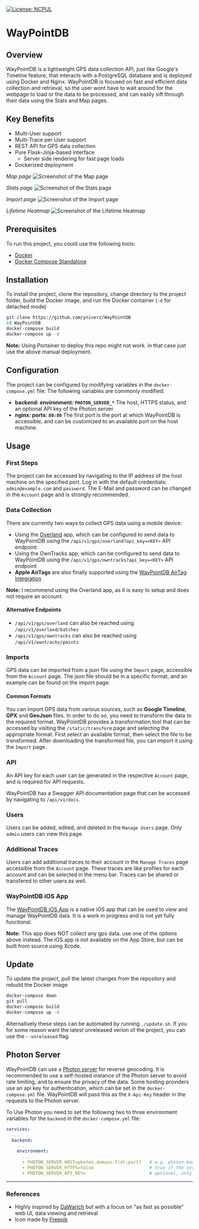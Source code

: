[![License: NCPUL](https://img.shields.io/badge/license-NCPUL-blue.svg)](./LICENSE.md)

# WayPointDB

## Overview
WayPointDB is a lightweight GPS data collection API, just like Google's Timeline feature, that interacts with a PostgreSQL database and is deployed using Docker and Nginx. 
WayPointDB is focused on fast and efficient data collection and retrieval, so the user wont have to wait around for the webpage to load or the data to be processed, and can easily sift through their data using the Stats and Map pages.

## Key Benefits
- Multi-User support
- Multi-Trace per User support
- REST API for GPS data collection
- Pure Flask-Jinja-based interface
    - Server side rendering for fast page loads
- Dockerized deployment

<i>Map page</i>
![Screenshot of the Map page](https://github.com/user-attachments/assets/ed178066-c75d-4471-b9c5-b675c6dd33a8)

<i>Stats page</i>
![Screenshot of the Stats page](https://github.com/user-attachments/assets/c11e8beb-a8e8-4a07-bb2a-c95e5020b047)

<i>Import page</i>
![Screenshot of the Import page](https://github.com/user-attachments/assets/37782b04-b6fe-4f08-a516-d3303f25b22b)

<i>Lifetime Heatmap</i>
![Screenshot of the Lifetime Heatmap](https://github.com/user-attachments/assets/4feba90f-c3ed-474f-979d-87a819b694b7)


## Prerequisites
To run this project, you could use the following tools:
- [Docker](https://www.docker.com/)
- [Docker Compose Standalone](https://docs.docker.com/compose/install/standalone/)

## Installation
To install the project, clone the repository, change directory to the project folder, build the Docker image, and run the Docker container (```-d``` for detached mode)
```bash
git clone https://github.com/yniverz/WayPointDB
cd WayPointDB
docker-compose build
docker-compose up -d
```
**Note:** Using Portainer to deploy this repo might not work. in that case just use the above manual deployment.

## Configuration
The project can be configured by modifying variables in the ```docker-compose.yml``` file. The following variables are commonly modified:
- <strong>backend: environment: ```PHOTON_SERVER_*```</strong>
The host, HTTPS status, and an optional API key of the Photon server
- <strong>nginx: ports: ```80:80```</strong>
The first port is the port at which WayPointDB is accessible, and can be customized to an available port on the host machine.

## Usage

### First Steps
The project can be accessed by navigating to the IP address of the host machine on the specified port. Log in with the default credentials: ```admin@example.com``` and ```password```. The E-Mail and password can be changed in the ```Account``` page and is strongly recommended.

### Data Collection
There are currently two ways to collect GPS data using a mobile device:
- Using the [Overland](https://overland.p3k.app) app, which can be configured to send data to WayPointDB using the ```/api/v1/gps/overland?api_key=<KEY>``` API endpoint.
- Using the OwnTracks app, which can be configured to send data to WayPointDB using the ```/api/v1/gps/owntracks?api_key=<KEY>``` API endpoint
- **Apple AirTags** are also finally supported using the [WayPointDB AirTag Integration](https://github.com/yniverz/WayPointDB-AirTag-Integration)

**Note:** I recommend using the Overland app, as it is easy to setup and does not require an account.

#### Alternative Endpoints
- ```/api/v1/gps/overland``` can also be reached using ```/api/v1/overland/batches```
- ```/api/v1/gps/owntracks``` can also be reached using ```/api/v1/owntracks/points```

### Imports
GPS data can be imported from a json file using the ```Import``` page, accessible from the ```Account``` page. The json file should be in a specific format, and an example can be found on the import page.

#### Common Formats
You can import GPS data from various sources, such as **Google Timeline**, **GPX** and **GeoJson** files. In order to do so, you need to transform the data to the required format. WayPointDB provides a transformation tool that can be accessed by visiting the ```/static/transform``` page and selecting the appropriate format.
First select an available format, then select the file to be transformed. After downloading the transformed file, you can import it using the ```Import``` page.

### API
An API key for each user can be generated in the respective ```Account``` page, and is required for API requests.

WayPointDB has a Swagger API documentation page that can be accessed by navigating to ```/api/v1/docs```.

### Users
Users can be added, edited, and deleted in the ```Manage Users``` page. Only ```admin``` users can view this page.

### Additional Traces
Users can add additional traces to their account in the ```Manage Traces``` page accessible from the ```Account``` page. These traces are like profiles for each account and can be selected in the menu bar. Traces can be shared or transfered to other users as well.

### WayPointDB iOS App
The [WayPointDB iOS App](https://github.com/yniverz/WayPointDB-iOS) is a native iOS app that can be used to view and manage WayPointDB data. It is a work in progress and is not yet fully functional.

**Note:** This app does NOT collect any gps data. use one of the options above instead. The iOS app is not available on the App Store, but can be built from source using Xcode.

## Update
To update the project, pull the latest changes from the repository and rebuild the Docker image
```bash
docker-compose down
git pull
docker-compose build
docker-compose up -d
```
Alternatively these steps can be automated by running `./update.sh`. If you for some reason want the latest unreleased verion of the project, you can use the `--unreleased` flag.


## Photon Server
WayPointDB can use a [Photon server](https://github.com/komoot/photon) for reverse geocoding. It is recommended to use a self-hosted instance of the Photon server to avoid rate limiting, and to ensure the privacy of the data. Some hosting providers use an api key for authentication, which can be set in the ```docker-compose.yml``` file. WayPointDB will pass this as the ```X-Api-Key``` header in the requests to the Photon server.

To Use Photon you need to set the following two to three environment variables for the `backend` in the ```docker-compose.yml``` file:
```yaml
services:
  ...
  backend:
    ...
    environment:
      ...
      - PHOTON_SERVER_HOST=photon.domain.tld(:port)   # e.g. photon.komoot.io
      - PHOTON_SERVER_HTTPS=false                     # true if the server uses HTTPS
      - PHOTON_SERVER_API_KEY=                        # optional, only if the server requires an api key
```

<hr>

### References
- Highly inspired by [DaWarIch](https://github.com/Freika/dawarich) but with a focus on "as fast as possible" web UI, data viewing and retrieval
- Icon made by [Freepik](https://www.flaticon.com/authors/freepik)
